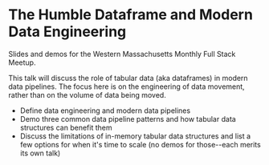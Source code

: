 # The Humble Dataframe and Modern Data Engineering

Slides and demos for the Western Massachusetts Monthly Full Stack Meetup.

This talk will discuss the role of tabular data (aka dataframes) in modern data pipelines. The focus here is on the engineering of data movement, rather than on the volume of data being moved.

* Define data engineering and modern data pipelines
* Demo three common data pipeline patterns and how tabular data structures can benefit them
* Discuss the limitations of in-memory tabular data structures and list a few options for when it's time to scale (no demos for those--each merits its own talk)
